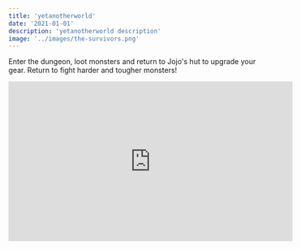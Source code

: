 ```yaml
---
title: 'yetanotherworld'
date: '2021-01-01'
description: 'yetanotherworld description'
image: '../images/the-survivors.png'
---
```


Enter the dungeon, loot monsters and return to Jojo's hut to upgrade your gear. Return to fight harder and tougher monsters!

<iframe width="560" height="315" allow="fullscreen; autoplay; encrypted-media"
src="https://games.construct.net/633/latest" frameBorder="0" allowFullScreen="true"
msallowfullscreen="true" mozallowfullscreen="true" webkitallowfullscreen="true"
allowpaymentrequest="false" referrerPolicy="unsafe-url"
sandbox="allow-same-origin allow-forms allow-scripts allow-pointer-lock allow-orientation-lock allow-popups"
scrolling="no"></iframe>